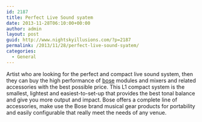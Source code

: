 ```yaml
---
id: 2187
title: Perfect Live Sound syatem
date: 2013-11-28T06:10:00+00:00
author: admin
layout: post
guid: http://www.nightskyillusions.com/?p=2187
permalink: /2013/11/28/perfect-live-sound-syatem/
categories:
  - General
---
```

Artist who are looking for the perfect and compact live sound system, then they can buy the high performance of [bose](http://www.guitarcenter.com/Bose.gc) modules and mixers and related accessories with the best possible price. This L1 compact system is the smallest, lightest and easiest-to-set-up that provides the best tonal balance and give you more output and impact. Bose offers a complete line of accessories, make use the Bose brand musical gear products for portability and easily configurable that really meet the needs of any venue.